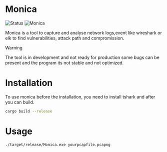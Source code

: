 # Monica
![Status](https://img.shields.io/badge/Status-In_Development-green.svg)
![Monica](https://github.com/user-attachments/assets/35c40f69-afe7-4955-a07f-e635e6ed4ab8)

Monica is a tool to capture and analyse network logs,event like wireshark or elk
to find vulnerabilities, attack path and compromission.

> [!WARNING]  
> The tool is in development and not ready for production some bugs can be present and the program its not stable and not optimized.

# Installation
To use monica before the installation, you need to install tshark and after you can build.

````bash
cargo build --release
````

# Usage

````bash
./target/release/Monica.exe yourpcapfile.pcapng
````
